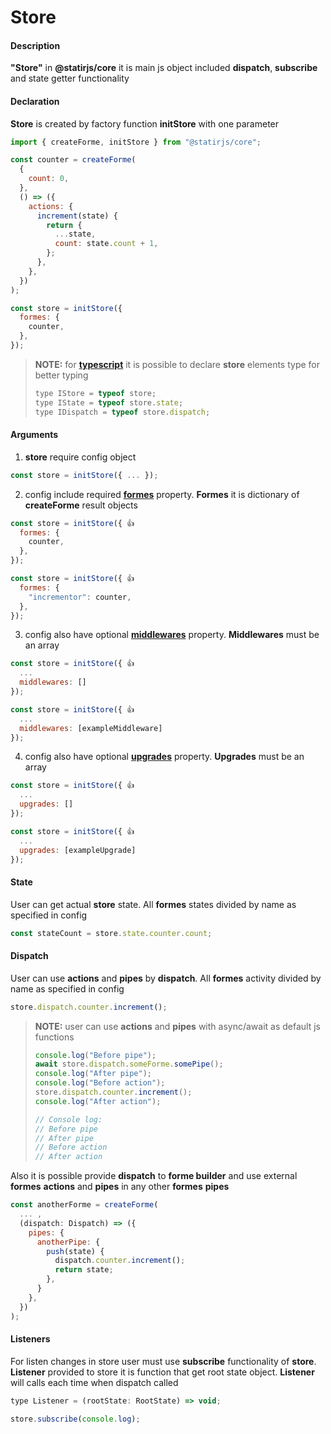 # Store

#### Description

**"Store"** in **@statirjs/core** it is main js object included **dispatch**, **subscribe** and state getter functionality

#### Declaration

**Store** is created by factory function **initStore** with one parameter

```js
import { createForme, initStore } from "@statirjs/core";

const counter = createForme(
  {
    count: 0,
  },
  () => ({
    actions: {
      increment(state) {
        return {
          ...state,
          count: state.count + 1,
        };
      },
    },
  })
);

const store = initStore({
  formes: {
    counter,
  },
});
```

> **NOTE:** for [**typescript**](https://www.typescriptlang.org/) it is possible to declare **store** elements type for better typing
>
> ```js
> type IStore = typeof store;
> type IState = typeof store.state;
> type IDispatch = typeof store.dispatch;
> ```

#### Arguments

1. **store** require config object

```js
const store = initStore({ ... });
```

2. config include required [**formes**](/content/core/formes.md) property. **Formes** it is dictionary of **createForme** result objects

```js
const store = initStore({ 👍
  formes: {
    counter,
  },
});

const store = initStore({ 👍
  formes: {
    "incrementor": counter,
  },
});
```

3. config also have optional [**middlewares**](/content/core/middlewares.md) property. **Middlewares** must be an array

```js
const store = initStore({ 👍
  ...
  middlewares: []
});

const store = initStore({ 👍
  ...
  middlewares: [exampleMiddleware]
});
```

4. config also have optional [**upgrades**](/content/core/upgrades.md) property. **Upgrades** must be an array

```js
const store = initStore({ 👍
  ...
  upgrades: []
});

const store = initStore({ 👍
  ...
  upgrades: [exampleUpgrade]
});
```

#### State

User can get actual **store** state. All **formes** states divided by name as specified in config

```js
const stateCount = store.state.counter.count;
```

#### Dispatch

User can use **actions** and **pipes** by **dispatch**. All **formes** activity divided by name as specified in config

```js
store.dispatch.counter.increment();
```

> **NOTE:** user can use **actions** and **pipes** with async/await as default js functions
>
> ```js
> console.log("Before pipe");
> await store.dispatch.someForme.somePipe();
> console.log("After pipe");
> console.log("Before action");
> store.dispatch.counter.increment();
> console.log("After action");
>
> // Console log:
> // Before pipe
> // After pipe
> // Before action
> // After action
> ```

Also it is possible provide **dispatch** to **forme builder** and use external **formes** **actions** and **pipes** in any other **formes** **pipes**

```js
const anotherForme = createForme(
  ... ,
  (dispatch: Dispatch) => ({
    pipes: {
      anotherPipe: {
        push(state) {
          dispatch.counter.increment();
          return state;
        },
      }
    },
  })
);
```

#### Listeners

For listen changes in store user must use **subscribe** functionality of **store**. **Listener** provided to store it is function that get root state object. **Listener** will calls each time when dispatch called

```js
type Listener = (rootState: RootState) => void;

store.subscribe(console.log);
```
